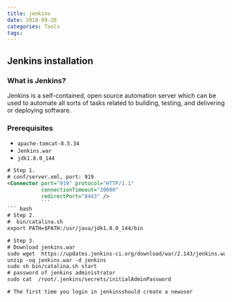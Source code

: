 ```yaml
---
title: jenkins
date: 2018-09-26
categories: Tools
tags:
---
```

## Jenkins installation

### What is Jenkins?
Jenkins is a self-contained, open source automation server which can be used to automate all sorts of tasks related to building, testing, and delivering or deploying software.<br>

### Prerequisites
- `apache-tomcat-8.5.34`  
- `Jenkins.war`  
- `jdk1.8.0_144`





``` xml
# Step 1.  
# conf/server.xml, port: 919  
<Connector port="919" protocol="HTTP/1.1"
           connectionTimeout="20000"
           redirectPort="8443" />
           ```
``` bash
# Step 2.  
#  bin/catalina.sh
export PATH=$PATH:/usr/java/jdk1.8.0_144/bin  

# Step 3.  
# Download jenkins.war  
sudo wget  https://updates.jenkins-ci.org/download/war/2.143/jenkins.war  
unzip -oq jenkins.war -d jenkins  
sudo sh bin/catalina.sh start
# password of jenkins administrator  
sudo cat  /root/.jenkins/secrets/initialAdminPassword  

# The first time you login in jenkinsshould create a newuser   
```  
